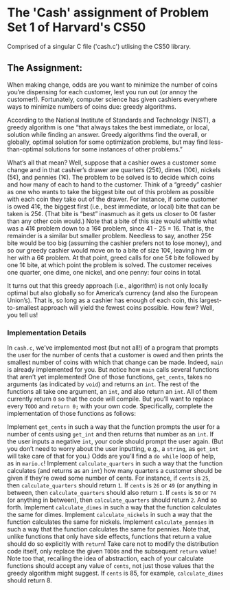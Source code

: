 # The 'Cash' assignment of Problem Set 1 of Harvard's CS50

Comprised of a singular C file ('cash.c') utlising the CS50 library.

## The Assignment:

When making change, odds are you want to minimize the number of coins you’re dispensing for each customer, lest you run out (or annoy the customer!). Fortunately, computer science has given cashiers everywhere ways to minimize numbers of coins due: greedy algorithms.

According to the National Institute of Standards and Technology (NIST), a greedy algorithm is one “that always takes the best immediate, or local, solution while finding an answer. Greedy algorithms find the overall, or globally, optimal solution for some optimization problems, but may find less-than-optimal solutions for some instances of other problems.”

What’s all that mean? Well, suppose that a cashier owes a customer some change and in that cashier’s drawer are quarters (25¢), dimes (10¢), nickels (5¢), and pennies (1¢). The problem to be solved is to decide which coins and how many of each to hand to the customer. Think of a “greedy” cashier as one who wants to take the biggest bite out of this problem as possible with each coin they take out of the drawer. For instance, if some customer is owed 41¢, the biggest first (i.e., best immediate, or local) bite that can be taken is 25¢. (That bite is “best” inasmuch as it gets us closer to 0¢ faster than any other coin would.) Note that a bite of this size would whittle what was a 41¢ problem down to a 16¢ problem, since 41 - 25 = 16. That is, the remainder is a similar but smaller problem. Needless to say, another 25¢ bite would be too big (assuming the cashier prefers not to lose money), and so our greedy cashier would move on to a bite of size 10¢, leaving him or her with a 6¢ problem. At that point, greed calls for one 5¢ bite followed by one 1¢ bite, at which point the problem is solved. The customer receives one quarter, one dime, one nickel, and one penny: four coins in total.

It turns out that this greedy approach (i.e., algorithm) is not only locally optimal but also globally so for America’s currency (and also the European Union’s). That is, so long as a cashier has enough of each coin, this largest-to-smallest approach will yield the fewest coins possible. How few? Well, you tell us!

### Implementation Details
In ```cash.c```, we’ve implemented most (but not all!) of a program that prompts the user for the number of cents that a customer is owed and then prints the smallest number of coins with which that change can be made. Indeed, ```main``` is already implemented for you. But notice how ```main``` calls several functions that aren’t yet implemented! One of those functions, ```get_cents```, takes no arguments (as indicated by ```void```) and returns an ```int```. The rest of the functions all take one argument, an ```int```, and also return an ```int```. All of them currently return ```0``` so that the code will compile. But you’ll want to replace every ```TODO``` and ```return 0;``` with your own code. Specifically, complete the implementation of those functions as follows:

Implement ```get_cents``` in such a way that the function prompts the user for a number of cents using ```get_int``` and then returns that number as an ```int```. If the user inputs a negative ```int```, your code should prompt the user again. (But you don’t need to worry about the user inputting, e.g., a ```string```, as ```get_int``` will take care of that for you.) Odds are you’ll find a ```do while``` loop of help, as in ```mario.c```!
Implement ```calculate_quarters``` in such a way that the function calculates (and returns as an ```int```) how many quarters a customer should be given if they’re owed some number of cents. For instance, if ```cents``` is ```25```, then ```calculate_quarters``` should return ```1```. If ```cents``` is ```26``` or ```49``` (or anything in between, then ```calculate_quarters``` should also return ```1```. If ```cents``` is ```50``` or ```74``` (or anything in between), then ```calculate_quarters``` should return ```2```. And so forth.
Implement ```calculate_dimes``` in such a way that the function calculates the same for dimes.
Implement ```calculate_nickels``` in such a way that the function calculates the same for nickels.
Implement ```calculate_pennies``` in such a way that the function calculates the same for pennies.
Note that, unlike functions that only have side effects, functions that return a value should do so explicitly with ```return```! Take care not to modify the distribution code itself, only replace the given ```TODO```s and the subsequent ```return``` value!
Note too that, recalling the idea of abstraction, each of your calculate functions should accept any value of ```cents```, not just those values that the greedy algorithm might suggest. If ```cents``` is 85, for example, ```calculate_dimes``` should return 8.
